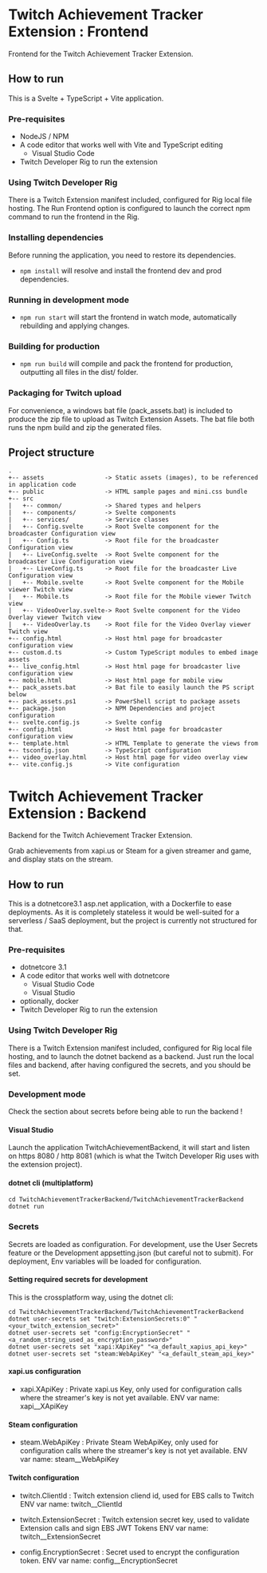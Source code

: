 # Twitch Achievement Tracker Extension : Frontend

Frontend for the Twitch Achievement Tracker Extension.

## How to run
This is a Svelte + TypeScript + Vite application.

### Pre-requisites
- NodeJS / NPM
- A code editor that works well with Vite and TypeScript editing
  - Visual Studio Code
- Twitch Developer Rig to run the extension

### Using Twitch Developer Rig

There is a Twitch Extension manifest included, configured for Rig local file hosting.
The Run Frontend option is configured to launch the correct npm command to run the frontend in the Rig.

### Installing dependencies

Before running the application, you need to restore its dependencies.

- ```npm install``` will resolve and install the frontend dev and prod dependencies.

### Running in development mode

- ```npm run start``` will start the frontend in watch mode, automatically rebuilding and applying changes.

### Building for production

- ```npm run build``` will compile and pack the frontend for production, outputting all files in the dist/ folder.

### Packaging for Twitch upload

For convenience, a windows bat file (pack_assets.bat) is included to produce the zip file to upload as Twitch Extension Assets.
The bat file both runs the npm build and zip the generated files.

## Project structure

```
.
+-- assets                 -> Static assets (images), to be referenced in application code
+-- public                 -> HTML sample pages and mini.css bundle
+-- src
|   +-- common/            -> Shared types and helpers
|   +-- components/        -> Svelte components
|   +-- services/          -> Service classes
|   +-- Config.svelte      -> Root Svelte component for the broadcaster Configuration view
|   +-- Config.ts          -> Root file for the broadcaster Configuration view
|   +-- LiveConfig.svelte  -> Root Svelte component for the broadcaster Live Configuration view
|   +-- LiveConfig.ts      -> Root file for the broadcaster Live Configuration view
|   +-- Mobile.svelte      -> Root Svelte component for the Mobile viewer Twitch view
|   +-- Mobile.ts          -> Root file for the Mobile viewer Twitch view
|   +-- VideoOverlay.svelte-> Root Svelte component for the Video Overlay viewer Twitch view
|   +-- VideoOverlay.ts    -> Root file for the Video Overlay viewer Twitch view
+-- config.html            -> Host html page for broadcaster configuration view
+-- custom.d.ts            -> Custom TypeScript modules to embed image assets
+-- live_config.html       -> Host html page for broadcaster live configuration view
+-- mobile.html            -> Host html page for mobile view
+-- pack_assets.bat        -> Bat file to easily launch the PS script below
+-- pack_assets.ps1        -> PowerShell script to package assets
+-- package.json           -> NPM Dependencies and project configuration
+-- svelte.config.js       -> Svelte config
+-- config.html            -> Host html page for broadcaster configuration view
+-- template.html          -> HTML Template to generate the views from
+-- tsconfig.json          -> TypeScript configuration
+-- video_overlay.html     -> Host html page for video overlay view
+-- vite.config.js         -> Vite configuration
```


# Twitch Achievement Tracker Extension : Backend
Backend for the Twitch Achievement Tracker Extension.

Grab achievements from xapi.us or Steam for a given streamer and game, and display stats on the stream.

## How to run
This is a dotnetcore3.1 asp.net application, with a Dockerfile to ease deployments.
As it is completely stateless it would be well-suited for a serverless / SaaS deployment, but the project is currently not structured for that.

### Pre-requisites
- dotnetcore 3.1
- A code editor that works well with dotnetcore
  - Visual Studio Code
  - Visual Studio
- optionally, docker
- Twitch Developer Rig to run the extension

### Using Twitch Developer Rig

There is a Twitch Extension manifest included, configured for Rig local file hosting, and to launch the dotnet backend as a backend.
Just run the local files and backend, after having configured the secrets, and you should be set.

### Development mode

Check the section about secrets before being able to run the backend !

#### Visual Studio
Launch the application TwitchAchievementBackend, it will start and listen on https 8080 / http 8081 (which is what the Twitch Developer Rig uses with the extension project).

#### dotnet cli (multiplatform)

```
cd TwitchAchievementTrackerBackend/TwitchAchievementTrackerBackend
dotnet run
```

### Secrets
Secrets are loaded as configuration.
For development, use the User Secrets feature or the Development appsetting.json (but careful not to submit).
For deployment, Env variables will be loaded for configuration.

#### Setting required secrets for development
This is the crossplatform way, using the dotnet cli:
```
cd TwitchAchievementTrackerBackend/TwitchAchievementTrackerBackend
dotnet user-secrets set "twitch:ExtensionSecrets:0" "<your_twitch_extension_secret>"
dotnet user-secrets set "config:EncryptionSecret" "<a_random_string_used_as_encryption_password>"
dotnet user-secrets set "xapi:XApiKey" "<a_default_xapius_api_key>"
dotnet user-secrets set "steam:WebApiKey" "<a_default_steam_api_key>"
```

#### xapi.us configuration
- xapi.XApiKey : Private xapi.us Key, only used for configuration calls where the streamer's key is not yet available.
  ENV var name: xapi__XApiKey

#### Steam configuration
- steam.WebApiKey : Private Steam WebApiKey, only used for configuration calls where the streamer's key is not yet available.
  ENV var name: steam__WebApiKey


#### Twitch configuration
- twitch.ClientId : Twitch extension cliend id, used for EBS calls to Twitch
  ENV var name: twitch__ClientId
- twitch.ExtensionSecret : Twitch extension secret key, used to validate Extension calls and sign EBS JWT Tokens
  ENV var name: twitch__ExtensionSecret
  
- config.EncryptionSecret : Secret used to encrypt the configuration token.
  ENV var name: config__EncryptionSecret
